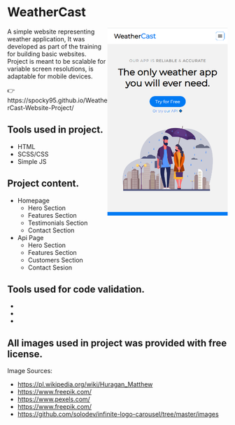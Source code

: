 # WeatherCast


<img src="https://raw.githubusercontent.com/Spocky95/WeatherCast-Website-Project/main/WeatherCast-Hero.png" align="right"
     alt="WeatherCast-HeroSection" width="275">
A simple website representing weather application, It was developed as part of the training for building basic websites.
Project is meant to be scalable for variable screen resolutions, is adaptable for mobile devices.
<p>👉https://spocky95.github.io/WeatherCast-Website-Project/


## Tools used in project.
* HTML
* SCSS/CSS
* Simple JS

## Project content.
* Homepage
     * Hero Section
     * Features Section
     * Testimonials Section
     * Contact Section
* Api Page
     * Hero Section
     * Features Section
     * Customers Section
     * Contact Sesion
     
     
     
## Tools used for code validation.
* 
* 
* 

## All images used in project was provided with free license.

Image Sources:
* https://pl.wikipedia.org/wiki/Huragan_Matthew
* https://www.freepik.com/
* https://www.pexels.com/
* https://www.freepik.com/
* https://github.com/solodev/infinite-logo-carousel/tree/master/images
